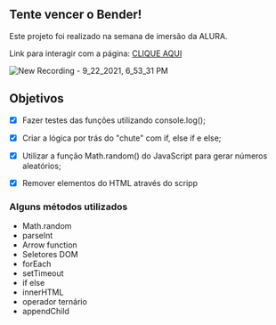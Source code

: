 ## Tente vencer o Bender!
Este projeto foi realizado na semana de imersão da ALURA. 

Link para interagir com a página: [CLIQUE AQUI](https://petertechdev.github.io/Adivinhe-o-numero)

![New Recording - 9_22_2021, 6_53_31 PM](https://user-images.githubusercontent.com/78622386/134435557-a3848930-a7c5-44dd-bb15-54ace06d1d3c.gif)


## Objetivos

- [x] Fazer testes das funções utilizando console.log();  

- [x] Criar a lógica por trás do "chute" com if, else if e else; 

- [x] Utilizar a função Math.random() do JavaScript para gerar números aleatórios; 

- [x] Remover elementos do HTML através do scripp 

### Alguns métodos utilizados
- Math.random
- parseInt
- Arrow function
- Seletores DOM
- forEach
- setTimeout
- if else
- innerHTML
- operador ternário
- appendChild
